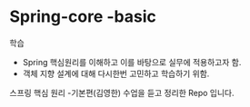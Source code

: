 # Spring-core -basic

학습
- Spring 핵심원리를 이해하고 이를 바탕으로 실무에 적용하고자 함.
- 객체 지향 설계에 대해 다시한번 고민하고 학습하기 위함.

스프링 핵심 원리 -기본편(김영한) 수업을 듣고 정리한 Repo 입니다.
